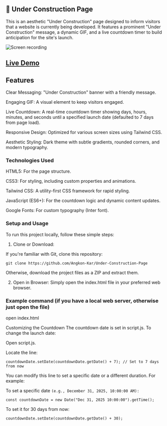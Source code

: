 ## 🚧 Under Construction Page
This is an aesthetic "Under Construction" page designed to inform visitors that a website is currently being developed. It features a prominent "Under Construction" message, a dynamic GIF, and a live countdown timer to build anticipation for the site's launch.

![Screen recording](assets/desktop.gif)

## [Live Demo](https://this-site-is-now-under-construction.netlify.app)

## Features
Clear Messaging: "Under Construction" banner with a friendly message.

Engaging GIF: A visual element to keep visitors engaged.

Live Countdown: A real-time countdown timer showing days, hours, minutes, and seconds until a specified launch date (defaulted to 7 days from page load).

Responsive Design: Optimized for various screen sizes using Tailwind CSS.

Aesthetic Styling: Dark theme with subtle gradients, rounded corners, and modern typography.



### Technologies Used
HTML5: For the page structure.

CSS3: For styling, including custom properties and animations.

Tailwind CSS: A utility-first CSS framework for rapid styling.

JavaScript (ES6+): For the countdown logic and dynamic content updates.

Google Fonts: For custom typography (Inter font).



### Setup and Usage
To run this project locally, follow these simple steps:

1. Clone or Download:

If you're familiar with Git, clone this repository:
```
git clone https://github.com/Angkon-Kar/Under-Construction-Page
```

Otherwise, download the project files as a ZIP and extract them.

2. Open in Browser: Simply open the index.html file in your preferred web browser.



### Example command (if you have a local web server, otherwise just open the file)
open index.html

Customizing the Countdown
The countdown date is set in script.js. To change the launch date:

Open script.js.

Locate the line:
```
countdownDate.setDate(countdownDate.getDate() + 7); // Set to 7 days from now
```

You can modify this line to set a specific date or a different duration. For example:

To set a specific date ```(e.g., December 31, 2025, 10:00:00 AM):```


```const countdownDate = new Date("Dec 31, 2025 10:00:00").getTime();```

To set it for 30 days from now:
```
countdownDate.setDate(countdownDate.getDate() + 30);
```
